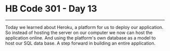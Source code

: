 # HB Code 301 - Day 13

<hr />

<p>
Today we learned about Heroku, a platform for us to deploy our application. So instead of hosting the server on our computer we now can host the application online. And using the platform's own database as a model to host our SQL data base. A step forward in building an entire application.




</p>
